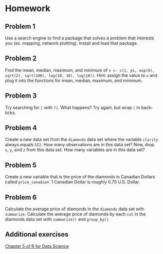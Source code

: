 # Homework

## Problem 1

Use a search engine to find a package that solves a problem that interests you (ex. mapping, network plotting). Install and load that package.

## Problem 2

Find the mean, median, maximum, and minimum of `x <- c(1, pi, exp(9), sqrt(2), sqrt(100), log(10, 10), log(10))`. Hint: assign the value to `x` and plug it into the functions for mean, median, maximum, and minimum. 

## Problem 3

Try searching for `|` with `?|`. What happens? Try again, but wrap `|` in back-ticks.  
## Problem 4

Create a new data set from the `diamonds` data set where the variable `clarity` always equals `SI2`. How many observations are in this data set? Now, drop `x`, `y`, and `z` from this data set. How many variables are in this data set?

## Problem 5

Create a new variable that is the price of the diamonds in Canadian Dollars called `price_canadian`. 1 Canadian Dollar is roughly 0.75 U.S. Dollar. 

## Problem 6

Calculate the average price of diamonds in the `diamonds` data set with `summarize`. Calculate the average price of diamonds by each `cut` in the diamonds data set with `summarize()` and `group_by()`. 

## Additional exercises

[Chapter 5 of R for Data Science](http://r4ds.had.co.nz/transform.html)
